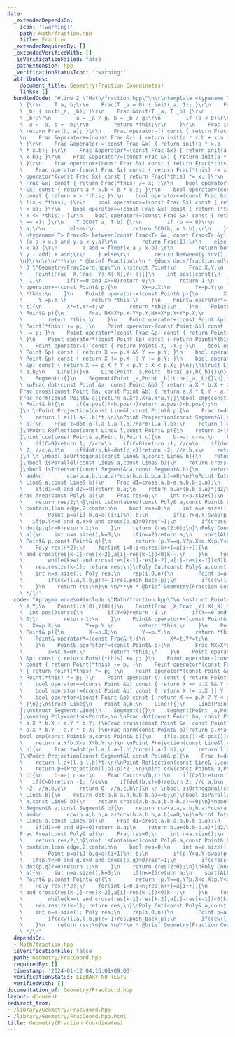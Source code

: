 ```yaml
---
data:
  _extendedDependsOn:
  - icon: ':warning:'
    path: Math/fraction.hpp
    title: Fraction
  _extendedRequiredBy: []
  _extendedVerifiedWith: []
  _isVerificationFailed: false
  _pathExtension: hpp
  _verificationStatusIcon: ':warning:'
  attributes:
    document_title: Geometry(Fraction Coordinates)
    links: []
  bundledCode: "#line 2 \"Math/fraction.hpp\"\n\r\ntemplate <typename T> struct Frac\
    \ {\r\n    T a, b;\r\n    Frac(T _a = 0) { init(_a, 1); }\r\n    Frac(T _a, T\
    \ _b) { init(_a, _b); }\r\n    Frac &init(T _a, T _b) {\r\n        T g = GCD(_a,\
    \ _b);\r\n        a = _a / g, b = _b / g;\r\n        if (b < 0)\r\n          \
    \  a = -a, b = -b;\r\n        return *this;\r\n    }\r\n    Frac inv() const {\
    \ return Frac(b, a); }\r\n    Frac operator-() const { return Frac(-a, b); }\r\
    \n    Frac &operator+=(const Frac &x) { return init(a * x.b + x.a * b, b * x.b);\
    \ }\r\n    Frac &operator-=(const Frac &x) { return init(a * x.b - x.a * b, b\
    \ * x.b); }\r\n    Frac &operator*=(const Frac &x) { return init(a * x.a, b *\
    \ x.b); }\r\n    Frac &operator/=(const Frac &x) { return init(a * x.b, b * x.a);\
    \ }\r\n    Frac operator+(const Frac &x) const { return Frac(*this) += x; }\r\n\
    \    Frac operator-(const Frac &x) const { return Frac(*this) -= x; }\r\n    Frac\
    \ operator*(const Frac &x) const { return Frac(*this) *= x; }\r\n    Frac operator/(const\
    \ Frac &x) const { return Frac(*this) /= x; }\r\n    bool operator<(const Frac\
    \ &x) const { return a * x.b < b * x.a; }\r\n    bool operator>(const Frac &x)\
    \ const { return x < *this; }\r\n    bool operator<=(const Frac &x) const { return\
    \ !(x < *this); }\r\n    bool operator>=(const Frac &x) const { return !(*this\
    \ < x); }\r\n    bool operator==(const Frac &x) const { return (*this <= x and\
    \ x <= *this); }\r\n    bool operator!=(const Frac &x) const { return !(*this\
    \ == x); }\r\n    T GCD(T a, T b) {\r\n        if (b == 0)\r\n            return\
    \ a;\r\n        else\r\n            return GCD(b, a % b);\r\n    }\r\n};\r\ntemplate\
    \ <typename T> Frac<T> between(const Frac<T> &x, const Frac<T> &y) {\r\n    if\
    \ (x.a < x.b and y.b < y.a)\r\n        return Frac(1);\r\n    else if (x.b <=\
    \ x.a) {\r\n        T add = floor(x.a / x.b);\r\n        return between(x - add,\
    \ y - add) + add;\r\n    } else\r\n        return between(y.inv(), x.inv()).inv();\r\
    \n}\r\n\r\n/**\r\n * @brief Fraction\r\n * @docs docs/fraction.md\r\n */\n#line\
    \ 3 \"Geometry/FracCoord.hpp\"\n \nstruct Point{\n    Frac X,Y;\n    Point():X(0),Y(0){}\n\
    \    Point(Frac _X,Frac _Y):X(_X),Y(_Y){}\n    int pos()const{\n        if(Y<0)return\
    \ -1;\n        if(Y==0 and X>=0)return 0;\n        return 1;\n    }\n    Point&\
    \ operator+=(const Point& p){\n        X+=p.X;\n        Y+=p.Y;\n        return\
    \ *this;\n    }\n    Point& operator-=(const Point& p){\n        X-=p.X;\n   \
    \     Y-=p.Y;\n        return *this;\n    }\n    Point& operator*=(const Frac&\
    \ t){\n        X*=t,Y*=t;\n        return *this;\n    }\n    Point& operator*=(const\
    \ Point& p){\n        Frac NX=X*p.X-Y*p.Y,NY=X*p.Y+Y*p.X;\n        X=NX,Y=NY;\n\
    \        return *this;\n    }\n    Point operator+(const Point &p) const { return\
    \ Point(*this) += p; }\n    Point operator-(const Point &p) const { return Point(*this)\
    \ -= p; }\n    Point operator*(const Frac &p) const { return Point(*this) *= p;\
    \ }\n    Point operator*(const Point &p) const { return Point(*this) *= p; }\n\
    \    Point operator-() const { return Point(-X, -Y); }\n    bool operator==(const\
    \ Point &p) const { return X == p.X && Y == p.Y; }\n    bool operator!=(const\
    \ Point &p) const { return X != p.X || Y != p.Y; }\n    bool operator<(const Point\
    \ &p) const { return X == p.X ? Y < p.Y : X < p.X; }\n};\nstruct Line{\n    Point\
    \ a,b;\n    Line(){}\n    Line(Point _a,Point _b):a(_a),b(_b){}\n};\nstruct Segment:Line{\n\
    \    Segment(){}\n    Segment(Point _a,Point _b):Line(_a,_b){}\n};\nusing Poly=vector<Point>;\n\
    \ \nFrac dot(const Point &a, const Point &b) { return a.X * b.X + a.Y * b.Y; }\n\
    Frac cross(const Point &a, const Point &b) { return a.X * b.Y - a.Y * b.X; }\n\
    Frac norm(const Point& a){return a.X*a.X+a.Y*a.Y;}\nbool cmp(const Point& a,const\
    \ Point& b){\n    if(a.pos()!=b.pos())return a.pos()<b.pos();\n    return a.Y*b.X<a.X*b.Y;\n\
    }\n \nPoint Projection(const Line&l,const Point& p){\n    Frac t=dot(p-l.a,l.a-l.b)/norm(l.a-l.b);\n\
    \    return l.a+(l.a-l.b)*t;\n}\nPoint Projection(const Segment&l,const Point&\
    \ p){\n    Frac t=dot(p-l.a,l.a-l.b)/norm(l.a-l.b);\n    return l.a+(l.a-l.b)*t;\n\
    }\nPoint Reflection(const Line& l,const Point& p){\n    return p+(Projection(l,p)-p)*2.;\n\
    }\nint ccw(const Point& a,Point b,Point c){\n    b-=a; c-=a;\n    Frac C=cross(b,c);\n\
    \    if(C>0)return 1; //ccw\n    if(C<0)return -1; //cw\n    if(dot(b,c)<0)return\
    \ 2; //c,a,b\n    if(dot(b,b)<dot(c,c))return -2; //a,b,c\n    return 0; //a,c,b\n\
    }\n \n \nbool isOrthogonal(const Line& a,const Line& b){\n    return dot(a.b-a.a,b.b-b.a)==0;\n\
    }\nbool isParallel(const Line& a,const Line& b){\n    return cross(a.b-a.a,b.b-b.a)==0;\n\
    }\nbool isIntersect(const Segment& a,const Segment& b){\n    return ccw(a.a,a.b,b.a)*ccw(a.a,a.b,b.b)<=0\
    \ and\n        ccw(b.a,b.b,a.a)*ccw(b.a,b.b,a.b)<=0;\n}\nPoint Intersection(const\
    \ Line& a,const Line& b){\n    Frac d1=cross(a.b-a.a,b.b-b.a);\n    Frac d2=cross(a.b-a.a,a.b-b.a);\n\
    \    if(d1==0 and d2==0)return b.a;\n    return b.a+(b.b-b.a)*(d2/d1);\n}\n \n\
    Frac Area(const Poly& a){\n    Frac res=0;\n    int n=a.size();\n    rep(i,0,n)res+=cross(a[i],a[(i+1)%n]);\n\
    \    return res/2;\n}\nint isContained(const Poly& a,const Point& b){ // 0:not\
    \ contain,1:on edge,2:contain\n    bool res=0;\n    int n=a.size();\n    rep(i,0,n){\n\
    \        Point p=a[i]-b,q=a[(i+1)%n]-b;\n        if(p.Y>q.Y)swap(p,q);\n     \
    \   if(p.Y<=0 and q.Y>0 and cross(p,q)>0)res^=1;\n        if(cross(p,q)==0 and\
    \ dot(p,q)<=0)return 1;\n    }\n    return (res?2:0);\n}\nPoly ConvexHull(Poly&\
    \ a){\n    int n=a.size(),k=0;\n    if(n<=2)return a;\n    sort(ALL(a),[](const\
    \ Point& p,const Point& q){\n        return (p.Y==q.Y?p.X<q.X:p.Y<q.Y);\n    });\n\
    \    Poly res(n*2);\n    for(int i=0;i<n;res[k++]=a[i++]){\n        while(k>=2\
    \ and cross(res[k-1]-res[k-2],a[i]-res[k-1])<0)k--;\n    }\n    for(int i=n-2,t=k+1;i>=0;res[k++]=a[i--]){\n\
    \        while(k>=t and cross(res[k-1]-res[k-2],a[i]-res[k-1])<0)k--;\n    }\n\
    \    res.resize(k-1); return res;\n}\nPoly Cut(const Poly& a,const Line& l){\n\
    \    int n=a.size(); Poly res;\n    rep(i,0,n){\n        Point p=a[i],q=a[(i+1)%n];\n\
    \        if(ccw(l.a,l.b,p)!=-1)res.push_back(p);\n        if(ccw(l.a,l.b,p)*ccw(l.a,l.b,q)<0)res.push_back(Intersection(Line(p,q),l));\n\
    \    }\n    return res;\n}\n \n/**\n * @brief Geometry(Fraction Coordinates)\n\
    \ */\n"
  code: "#pragma once\n#include \"Math/fraction.hpp\"\n \nstruct Point{\n    Frac\
    \ X,Y;\n    Point():X(0),Y(0){}\n    Point(Frac _X,Frac _Y):X(_X),Y(_Y){}\n  \
    \  int pos()const{\n        if(Y<0)return -1;\n        if(Y==0 and X>=0)return\
    \ 0;\n        return 1;\n    }\n    Point& operator+=(const Point& p){\n     \
    \   X+=p.X;\n        Y+=p.Y;\n        return *this;\n    }\n    Point& operator-=(const\
    \ Point& p){\n        X-=p.X;\n        Y-=p.Y;\n        return *this;\n    }\n\
    \    Point& operator*=(const Frac& t){\n        X*=t,Y*=t;\n        return *this;\n\
    \    }\n    Point& operator*=(const Point& p){\n        Frac NX=X*p.X-Y*p.Y,NY=X*p.Y+Y*p.X;\n\
    \        X=NX,Y=NY;\n        return *this;\n    }\n    Point operator+(const Point\
    \ &p) const { return Point(*this) += p; }\n    Point operator-(const Point &p)\
    \ const { return Point(*this) -= p; }\n    Point operator*(const Frac &p) const\
    \ { return Point(*this) *= p; }\n    Point operator*(const Point &p) const { return\
    \ Point(*this) *= p; }\n    Point operator-() const { return Point(-X, -Y); }\n\
    \    bool operator==(const Point &p) const { return X == p.X && Y == p.Y; }\n\
    \    bool operator!=(const Point &p) const { return X != p.X || Y != p.Y; }\n\
    \    bool operator<(const Point &p) const { return X == p.X ? Y < p.Y : X < p.X;\
    \ }\n};\nstruct Line{\n    Point a,b;\n    Line(){}\n    Line(Point _a,Point _b):a(_a),b(_b){}\n\
    };\nstruct Segment:Line{\n    Segment(){}\n    Segment(Point _a,Point _b):Line(_a,_b){}\n\
    };\nusing Poly=vector<Point>;\n \nFrac dot(const Point &a, const Point &b) { return\
    \ a.X * b.X + a.Y * b.Y; }\nFrac cross(const Point &a, const Point &b) { return\
    \ a.X * b.Y - a.Y * b.X; }\nFrac norm(const Point& a){return a.X*a.X+a.Y*a.Y;}\n\
    bool cmp(const Point& a,const Point& b){\n    if(a.pos()!=b.pos())return a.pos()<b.pos();\n\
    \    return a.Y*b.X<a.X*b.Y;\n}\n \nPoint Projection(const Line&l,const Point&\
    \ p){\n    Frac t=dot(p-l.a,l.a-l.b)/norm(l.a-l.b);\n    return l.a+(l.a-l.b)*t;\n\
    }\nPoint Projection(const Segment&l,const Point& p){\n    Frac t=dot(p-l.a,l.a-l.b)/norm(l.a-l.b);\n\
    \    return l.a+(l.a-l.b)*t;\n}\nPoint Reflection(const Line& l,const Point& p){\n\
    \    return p+(Projection(l,p)-p)*2.;\n}\nint ccw(const Point& a,Point b,Point\
    \ c){\n    b-=a; c-=a;\n    Frac C=cross(b,c);\n    if(C>0)return 1; //ccw\n \
    \   if(C<0)return -1; //cw\n    if(dot(b,c)<0)return 2; //c,a,b\n    if(dot(b,b)<dot(c,c))return\
    \ -2; //a,b,c\n    return 0; //a,c,b\n}\n \n \nbool isOrthogonal(const Line& a,const\
    \ Line& b){\n    return dot(a.b-a.a,b.b-b.a)==0;\n}\nbool isParallel(const Line&\
    \ a,const Line& b){\n    return cross(a.b-a.a,b.b-b.a)==0;\n}\nbool isIntersect(const\
    \ Segment& a,const Segment& b){\n    return ccw(a.a,a.b,b.a)*ccw(a.a,a.b,b.b)<=0\
    \ and\n        ccw(b.a,b.b,a.a)*ccw(b.a,b.b,a.b)<=0;\n}\nPoint Intersection(const\
    \ Line& a,const Line& b){\n    Frac d1=cross(a.b-a.a,b.b-b.a);\n    Frac d2=cross(a.b-a.a,a.b-b.a);\n\
    \    if(d1==0 and d2==0)return b.a;\n    return b.a+(b.b-b.a)*(d2/d1);\n}\n \n\
    Frac Area(const Poly& a){\n    Frac res=0;\n    int n=a.size();\n    rep(i,0,n)res+=cross(a[i],a[(i+1)%n]);\n\
    \    return res/2;\n}\nint isContained(const Poly& a,const Point& b){ // 0:not\
    \ contain,1:on edge,2:contain\n    bool res=0;\n    int n=a.size();\n    rep(i,0,n){\n\
    \        Point p=a[i]-b,q=a[(i+1)%n]-b;\n        if(p.Y>q.Y)swap(p,q);\n     \
    \   if(p.Y<=0 and q.Y>0 and cross(p,q)>0)res^=1;\n        if(cross(p,q)==0 and\
    \ dot(p,q)<=0)return 1;\n    }\n    return (res?2:0);\n}\nPoly ConvexHull(Poly&\
    \ a){\n    int n=a.size(),k=0;\n    if(n<=2)return a;\n    sort(ALL(a),[](const\
    \ Point& p,const Point& q){\n        return (p.Y==q.Y?p.X<q.X:p.Y<q.Y);\n    });\n\
    \    Poly res(n*2);\n    for(int i=0;i<n;res[k++]=a[i++]){\n        while(k>=2\
    \ and cross(res[k-1]-res[k-2],a[i]-res[k-1])<0)k--;\n    }\n    for(int i=n-2,t=k+1;i>=0;res[k++]=a[i--]){\n\
    \        while(k>=t and cross(res[k-1]-res[k-2],a[i]-res[k-1])<0)k--;\n    }\n\
    \    res.resize(k-1); return res;\n}\nPoly Cut(const Poly& a,const Line& l){\n\
    \    int n=a.size(); Poly res;\n    rep(i,0,n){\n        Point p=a[i],q=a[(i+1)%n];\n\
    \        if(ccw(l.a,l.b,p)!=-1)res.push_back(p);\n        if(ccw(l.a,l.b,p)*ccw(l.a,l.b,q)<0)res.push_back(Intersection(Line(p,q),l));\n\
    \    }\n    return res;\n}\n \n/**\n * @brief Geometry(Fraction Coordinates)\n\
    \ */\n"
  dependsOn:
  - Math/fraction.hpp
  isVerificationFile: false
  path: Geometry/FracCoord.hpp
  requiredBy: []
  timestamp: '2024-01-12 04:16:01+09:00'
  verificationStatus: LIBRARY_NO_TESTS
  verifiedWith: []
documentation_of: Geometry/FracCoord.hpp
layout: document
redirect_from:
- /library/Geometry/FracCoord.hpp
- /library/Geometry/FracCoord.hpp.html
title: Geometry(Fraction Coordinates)
---
```

